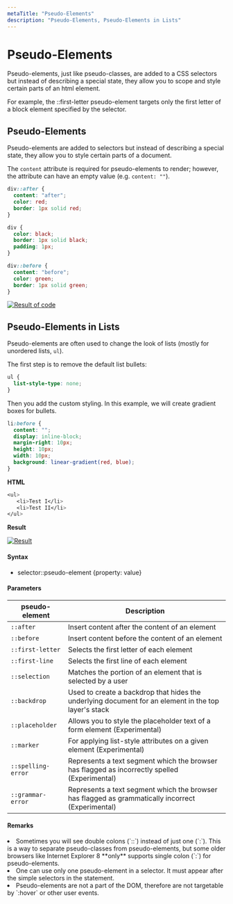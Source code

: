 ```yaml
---
metaTitle: "Pseudo-Elements"
description: "Pseudo-Elements, Pseudo-Elements in Lists"
---
```


# Pseudo-Elements

Pseudo-elements, just like pseudo-classes, are added to a CSS selectors but instead of describing a special state, they allow you to scope and style certain parts of an html element.

For example, the ::first-letter pseudo-element targets only the first letter of a block element specified by the selector.

## Pseudo-Elements

Pseudo-elements are added to selectors but instead of describing a special state, they allow you to style certain parts of a document.

The `content` attribute is required for pseudo-elements to render; however, the attribute can have an empty value (e.g. `content: ""`).

```css
div::after {
  content: "after";
  color: red;
  border: 1px solid red;
}

div {
  color: black;
  border: 1px solid black;
  padding: 1px;
}

div::before {
  content: "before";
  color: green;
  border: 1px solid green;
}
```

[<img src="http://i.stack.imgur.com/5Lu08.png" alt="Result of code" />](http://i.stack.imgur.com/5Lu08.png)

## Pseudo-Elements in Lists

Pseudo-elements are often used to change the look of lists (mostly for unordered lists, `ul`).

The first step is to remove the default list bullets:

```css
ul {
  list-style-type: none;
}
```

Then you add the custom styling. In this example, we will create gradient boxes for bullets.

```css
li:before {
  content: "";
  display: inline-block;
  margin-right: 10px;
  height: 10px;
  width: 10px;
  background: linear-gradient(red, blue);
}
```

**HTML**

```css
<ul>
   <li>Test I</li>
   <li>Test II</li>
</ul>

```

**Result**

[<img src="https://i.stack.imgur.com/y47uU.png" alt="Result" />](https://i.stack.imgur.com/y47uU.png)

#### Syntax

- selector::pseudo-element {property: value}

#### Parameters

| pseudo-element     | Description                                                                                          |
| ------------------ | ---------------------------------------------------------------------------------------------------- |
| `::after`          | Insert content after the content of an element                                                       |
| `::before`         | Insert content before the content of an element                                                      |
| `::first-letter`   | Selects the first letter of each element                                                             |
| `::first-line`     | Selects the first line of each element                                                               |
| `::selection`      | Matches the portion of an element that is selected by a user                                         |
| `::backdrop`       | Used to create a backdrop that hides the underlying document for an element in the top layer's stack |
| `::placeholder`    | Allows you to style the placeholder text of a form element (Experimental)                            |
| `::marker`         | For applying list-style attributes on a given element (Experimental)                                 |
| `::spelling-error` | Represents a text segment which the browser has flagged as incorrectly spelled (Experimental)        |
| `::grammar-error`  | Represents a text segment which the browser has flagged as grammatically incorrect (Experimental)    |

#### Remarks

<li>
Sometimes you will see double colons (`::`) instead of just one (`:`). This is a way to separate pseudo-classes from pseudo-elements, but some older browsers like Internet Explorer 8 **only** supports single colon (`:`) for pseudo-elements.
</li>
<li>
One can use only one pseudo-element in a selector. It must appear after the simple selectors in the statement.
</li>
<li>
Pseudo-elements are not a part of the DOM, therefore are not targetable by `:hover` or other user events.
</li>
